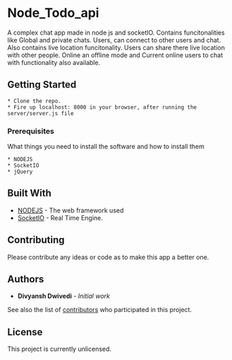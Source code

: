 # Node_Todo_api

A complex chat app made in node js and socketIO. Contains funcitonalities like Global and private chats. Users, can connect to other users and chat. Also contains live location funcitonality. Users can share there live location with other people. Online an offline mode and Current online users to chat with functionality also available.

## Getting Started
```
* Clone the repo.
* Fire up localhost: 8000 in your browser, after running the server/server.js file
```

### Prerequisites

What things you need to install the software and how to install them

```
* NODEJS
* SocketIO
* jQuery
```

## Built With

* [NODEJS](https://www.nodejs.org) - The web framework used
* [SocketIO](https://www.socket-io.com) - Real Time Engine.

## Contributing

Please contribute any ideas or code as to make this app a better one.


## Authors

* **Divyansh Dwivedi** - *Initial work*

See also the list of [contributors](https://github.com/your/project/contributors) who participated in this project.

## License

This project is currently unlicensed.
